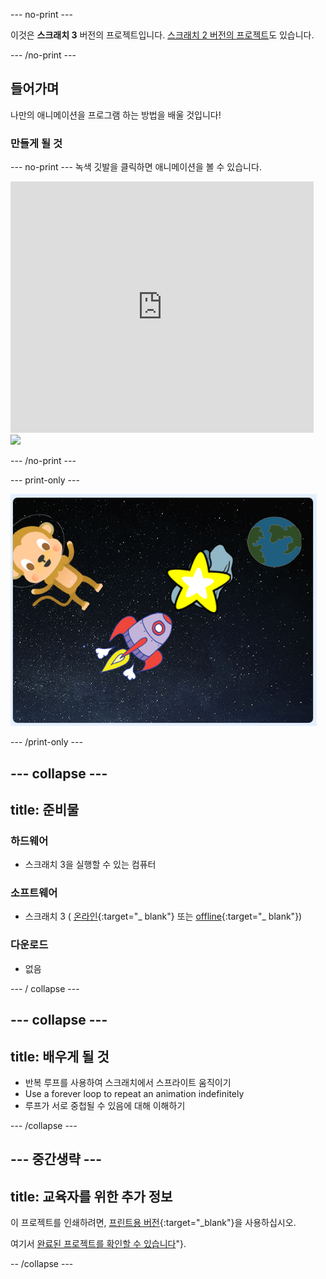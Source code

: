 \--- no-print \---

이것은 **스크래치 3** 버전의 프로젝트입니다. [스크래치 2 버전의 프로젝트](https://projects.raspberrypi.org/en/projects/lost-in-space-scratch2)도 있습니다.

\--- /no-print \---

## 들어가며

나만의 애니메이션을 프로그램 하는 방법을 배울 것입니다!

### 만들게 될 것

\--- no-print \--- 녹색 깃발을 클릭하면 애니메이션을 볼 수 있습니다.

<div class="scratch-preview">
  <iframe allowtransparency="true" width="485" height="402" src="https://scratch.mit.edu/projects/embed/276873231/?autostart=false" frameborder="0" scrolling="no"></iframe>
  <img src="images/space-final.png">
</div>

\--- /no-print \---

\--- print-only \---

![완료 된 프로젝트](images/showcase_static.png)

\--- /print-only \---

## \--- collapse \---

## title: 준비물

### 하드웨어

- 스크래치 3을 실행할 수 있는 컴퓨터

### 소프트웨어

- 스크래치 3 ( [온라인](http://rpf.io/scratchon){:target="_ blank"} 또는 [offline](http://rpf.io/scratchoff){:target="_ blank"})

### 다운로드

- 없음

\--- / collapse \---

## \--- collapse \---

## title: 배우게 될 것

- 반복 루프를 사용하여 스크래치에서 스프라이트 움직이기
- Use a forever loop to repeat an animation indefinitely
- 루프가 서로 중첩될 수 있음에 대해 이해하기

\--- /collapse \---

## \--- 중간생략 \---

## title: 교육자를 위한 추가 정보

이 프로젝트를 인쇄하려면, [프린트용 버전](https://projects.raspberrypi.org/en/projects/lost-in-space/print){:target="_blank"}을 사용하십시오.

여기서 [완료된 프로젝트를 확인할 수 있습니다](http://rpf.io/p/en/lost-in-space-get)"}.

-- /collapse \---